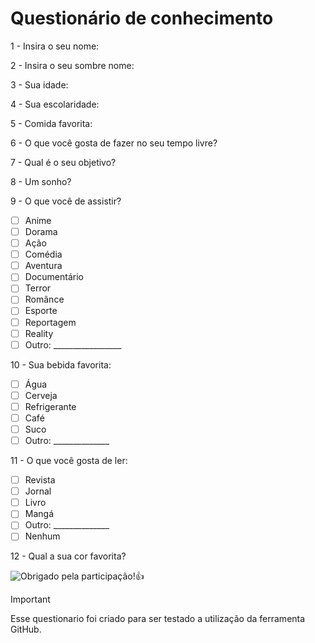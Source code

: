 # Questionário de conhecimento

1 - Insira o seu nome:
<!-- comment -->
2 - Insira o seu sombre nome:

3 - Sua idade:

4 - Sua escolaridade:

5 - Comida favorita:

6 - O que você gosta de fazer no seu tempo livre?

7 - Qual é o seu objetivo?

8 - Um sonho?

9 - O que você de assistir?
- [ ] Anime
- [ ] Dorama
- [ ] Ação
- [ ] Comédia
- [ ] Aventura
- [ ] Documentário
- [ ] Terror
- [ ] Românce
- [ ] Esporte
- [ ] Reportagem
- [ ] Reality
- [ ] Outro: _________________

10 - Sua bebida favorita:
- [ ] Água
- [ ] Cerveja
- [ ] Refrigerante
- [ ] Café
- [ ] Suco
- [ ] Outro: ______________

11 - O que você gosta de ler:
- [ ] Revista
- [ ] Jornal
- [ ] Livro
- [ ] Mangá
- [ ] Outro: ______________
- [ ] Nenhum

12 - Qual a sua cor favorita?


![Obrigado pela participação!](https://octodex.github.com/welcometocat/)👍


> [!Important]
> Esse questionario foi criado para ser testado a utilização da ferramenta GitHub.
